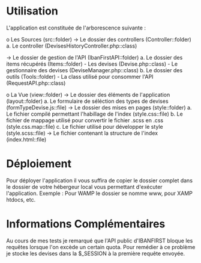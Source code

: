 # Utilisation

L'application est constituée de l'arborescence suivante : 

o Les Sources (src::folder)
  -> Le dossier des controllers (Controller::folder)
    a. Le controller (DevisesHistoryController.php::class)
    
  -> Le dossier de gestion de l'API (IbanFirstAPI::folder)
    a. Le dossier des items récupérés (Items::folder)
      - Les devises (Devise.php::class)
      - Le gestionnaire des devises (DeviseManager.php::class)
    b. Le dossier des outils (Tools::folder)
      - La class utilisé pour consommer l'API (RequestAPI.php::class)

o La Vue (view::folder)
  -> Le dossier des éléments de l'application (layout::folder)
    a. Le formulaire de séléction des types de devises (formTypeDevise.js::file)
  -> Le dossier des mises en pages (style::folder)
    a. Le fichier compilé permettant l'habillage de l'index (style.css::file)
    b. Le fichier de mappage utilisé pour convertir le fichier .scss en .css (style.css.map::file)
    c. Le fichier utilisé pour développer le style (style.scss::file)
  -> Le fichier contenant la structure de l'index (index.html::file)



# Déploiement

Pour déployer l'application il vous suffira de copier le dossier complet dans le dossier de votre hébergeur local vous permettant d'exécuter l'application.
Exemple : Pour WAMP le dossier se nomme www, pour XAMP htdocs, etc.

# Informations Complémentaires

Au cours de mes tests je remarqué que l'API public d'IBANFIRST bloque les requêtes lorsque l'on excède un certain quota.
Pour remédier à ce problème je stocke les devises dans la $_SESSION à la première requête envoyée.

